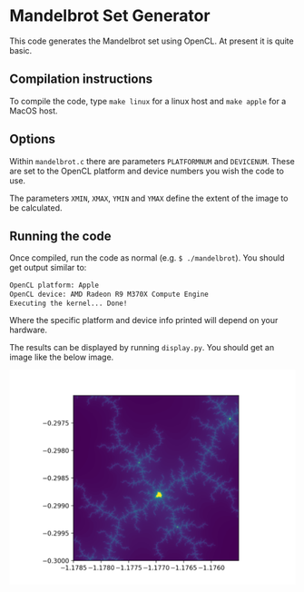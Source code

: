 # Mandelbrot Set Generator

This code generates the Mandelbrot set using OpenCL. At present it is quite basic.

## Compilation instructions
To compile the code, type `make linux` for a linux host and `make apple` for a MacOS host. 

## Options
Within `mandelbrot.c` there are parameters `PLATFORMNUM` and `DEVICENUM`. These are set to the OpenCL platform and device numbers you wish the code to use.

The parameters `XMIN`, `XMAX`, `YMIN` and `YMAX` define the extent of the image to be calculated.

## Running the code
Once compiled, run the code as normal (e.g. `$ ./mandelbrot`). You should get output similar to:
```
OpenCL platform: Apple
OpenCL device: AMD Radeon R9 M370X Compute Engine
Executing the kernel... Done!
```
Where the specific platform and device info printed will depend on your hardware.

The results can be displayed by running `display.py`. You should get an image like the below image.

![example display.py output](example.png "Mandelbrot Set")